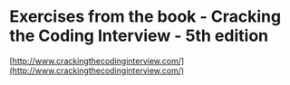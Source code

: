 Exercises from the book - Cracking the Coding Interview - 5th edition
=====================================================================

[http://www.crackingthecodinginterview.com/](http://www.crackingthecodinginterview.com/)